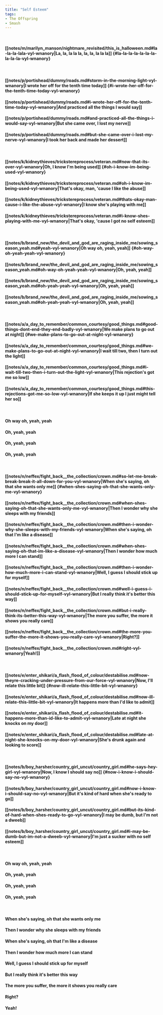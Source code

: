 ```yaml
---
title: "Self Esteem"
tags:
- The Offspring
- Smash
---
```

&nbsp;
#### [[notes/m/marilyn_manson/nightmare_revisited/this_is_halloween.md#la-la-la-lala-vyl-wnanory|La, la, la la la, la, la, la la la]] {#la-la-la-la-la-la-la-la-la-la-vyl-wnanory}
&nbsp;
#### [[notes/p/portishead/dummy/roads.md#storm-in-the-morning-light-vyl-wnanory|I wrote her off for the tenth time today]] {#i-wrote-her-off-for-the-tenth-time-today-vyl-wnanory}
#### [[notes/p/portishead/dummy/roads.md#i-wrote-her-off-for-the-tenth-time-today-vyl-wnanory|And practiced all the things I would say]]
#### [[notes/p/portishead/dummy/roads.md#and-practiced-all-the-things-i-would-say-vyl-wnanory|But she came over, I lost my nerve]]
#### [[notes/p/portishead/dummy/roads.md#but-she-came-over-i-lost-my-nerve-vyl-wnanory|I took her back and made her dessert]]
&nbsp;
#### [[notes/k/kidneythieves/trickstereprocess/veteran.md#now-that-its-over-vyl-wnanory|Oh, I know I'm being used]] {#oh-i-know-im-being-used-vyl-wnanory}
#### [[notes/k/kidneythieves/trickstereprocess/veteran.md#oh-i-know-im-being-used-vyl-wnanory|That's okay, man, 'cause I like the abuse]]
#### [[notes/k/kidneythieves/trickstereprocess/veteran.md#thats-okay-man-cause-i-like-the-abuse-vyl-wnanory|I know she's playing with me]]
#### [[notes/k/kidneythieves/trickstereprocess/veteran.md#i-know-shes-playing-with-me-vyl-wnanory|That's okay, 'cause I got no self esteem]]
&nbsp;
#### [[notes/b/brand_new/the_devil_and_god_are_raging_inside_me/sowing_season_yeah.md#yeah-vyl-wnanory|Oh way oh, yeah, yeah]] {#oh-way-oh-yeah-yeah-vyl-wnanory}
#### [[notes/b/brand_new/the_devil_and_god_are_raging_inside_me/sowing_season_yeah.md#oh-way-oh-yeah-yeah-vyl-wnanory|Oh, yeah, yeah]]
#### [[notes/b/brand_new/the_devil_and_god_are_raging_inside_me/sowing_season_yeah.md#oh-yeah-yeah-vyl-wnanory|Oh, yeah, yeah]]
#### [[notes/b/brand_new/the_devil_and_god_are_raging_inside_me/sowing_season_yeah.md#oh-yeah-yeah-vyl-wnanory|Oh, yeah, yeah]]
&nbsp;
#### [[notes/a/a_day_to_remember/common_courtesy/good_things.md#good-things-dont-end-they-end-badly-vyl-wnanory|We make plans to go out at night]] {#we-make-plans-to-go-out-at-night-vyl-wnanory}
#### [[notes/a/a_day_to_remember/common_courtesy/good_things.md#we-make-plans-to-go-out-at-night-vyl-wnanory|I wait till two, then I turn out the light]]
#### [[notes/a/a_day_to_remember/common_courtesy/good_things.md#i-wait-till-two-then-i-turn-out-the-light-vyl-wnanory|This rejection's got me so low]]
#### [[notes/a/a_day_to_remember/common_courtesy/good_things.md#this-rejections-got-me-so-low-vyl-wnanory|If she keeps it up I just might tell her so]]
&nbsp;
#### Oh way oh, yeah, yeah
#### Oh, yeah, yeah
#### Oh, yeah, yeah
#### Oh, yeah, yeah
&nbsp;
#### [[notes/n/neffex/fight_back__the_collection/crown.md#so-let-me-break-break-break-it-all-down-for-you-vyl-wnanory|When she's saying, oh that she wants only me]] {#when-shes-saying-oh-that-she-wants-only-me-vyl-wnanory}
#### [[notes/n/neffex/fight_back__the_collection/crown.md#when-shes-saying-oh-that-she-wants-only-me-vyl-wnanory|Then I wonder why she sleeps with my friends]]
#### [[notes/n/neffex/fight_back__the_collection/crown.md#then-i-wonder-why-she-sleeps-with-my-friends-vyl-wnanory|When she's saying, oh that I'm like a disease]]
#### [[notes/n/neffex/fight_back__the_collection/crown.md#when-shes-saying-oh-that-im-like-a-disease-vyl-wnanory|Then I wonder how much more I can stand]]
#### [[notes/n/neffex/fight_back__the_collection/crown.md#then-i-wonder-how-much-more-i-can-stand-vyl-wnanory|Well, I guess I should stick up for myself]]
#### [[notes/n/neffex/fight_back__the_collection/crown.md#well-i-guess-i-should-stick-up-for-myself-vyl-wnanory|But I really think it's better this way]]
#### [[notes/n/neffex/fight_back__the_collection/crown.md#but-i-really-think-its-better-this-way-vyl-wnanory|The more you suffer, the more it shows you really care]]
#### [[notes/n/neffex/fight_back__the_collection/crown.md#the-more-you-suffer-the-more-it-shows-you-really-care-vyl-wnanory|Right?]]
#### [[notes/n/neffex/fight_back__the_collection/crown.md#right-vyl-wnanory|Yeah!]]
&nbsp;
#### [[notes/e/enter_shikari/a_flash_flood_of_colour/destabilise.md#now-theyre-cracking-under-pressure-from-our-force-vyl-wnanory|Now, I'll relate this little bit]] {#now-ill-relate-this-little-bit-vyl-wnanory}
#### [[notes/e/enter_shikari/a_flash_flood_of_colour/destabilise.md#now-ill-relate-this-little-bit-vyl-wnanory|It happens more than I'd like to admit]]
#### [[notes/e/enter_shikari/a_flash_flood_of_colour/destabilise.md#it-happens-more-than-id-like-to-admit-vyl-wnanory|Late at night she knocks on my door]]
#### [[notes/e/enter_shikari/a_flash_flood_of_colour/destabilise.md#late-at-night-she-knocks-on-my-door-vyl-wnanory|She's drunk again and looking to score]]
&nbsp;
#### [[notes/b/boy_harsher/country_girl_uncut/country_girl.md#he-says-hey-girl-vyl-wnanory|Now, I know I should say no]] {#now-i-know-i-should-say-no-vyl-wnanory}
#### [[notes/b/boy_harsher/country_girl_uncut/country_girl.md#now-i-know-i-should-say-no-vyl-wnanory|But it's kind of hard when she's ready to go]]
#### [[notes/b/boy_harsher/country_girl_uncut/country_girl.md#but-its-kind-of-hard-when-shes-ready-to-go-vyl-wnanory|I may be dumb, but I'm not a dweeb]]
#### [[notes/b/boy_harsher/country_girl_uncut/country_girl.md#i-may-be-dumb-but-im-not-a-dweeb-vyl-wnanory|I'm just a sucker with no self esteem]]
&nbsp;
#### Oh way oh, yeah, yeah
#### Oh, yeah, yeah
#### Oh, yeah, yeah
#### Oh, yeah, yeah
&nbsp;
#### When she's saying, oh that she wants only me
#### Then I wonder why she sleeps with my friends
#### When she's saying, oh that I'm like a disease
#### Then I wonder how much more I can stand
#### Well, I guess I should stick up for myself
#### But I really think it's better this way
#### The more you suffer, the more it shows you really care
#### Right?
#### Yeah!
